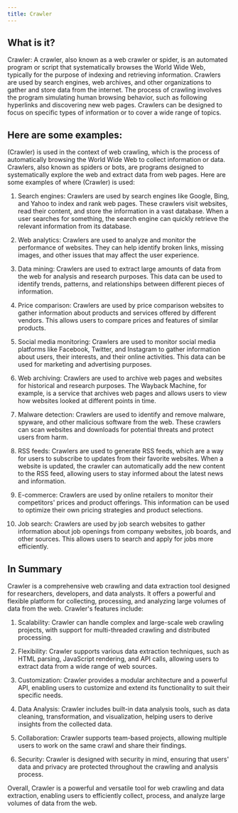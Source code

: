 ```yaml
---
title: Crawler
---
```




## What is it?

Crawler: A crawler, also known as a web crawler or spider, is an automated program or script that systematically browses the World Wide Web, typically for the purpose of indexing and retrieving information. Crawlers are used by search engines, web archives, and other organizations to gather and store data from the internet. The process of crawling involves the program simulating human browsing behavior, such as following hyperlinks and discovering new web pages. Crawlers can be designed to focus on specific types of information or to cover a wide range of topics.

## Here are some examples:

(Crawler) is used in the context of web crawling, which is the process of automatically browsing the World Wide Web to collect information or data. Crawlers, also known as spiders or bots, are programs designed to systematically explore the web and extract data from web pages. Here are some examples of where (Crawler) is used:

1. Search engines: Crawlers are used by search engines like Google, Bing, and Yahoo to index and rank web pages. These crawlers visit websites, read their content, and store the information in a vast database. When a user searches for something, the search engine can quickly retrieve the relevant information from its database.

2. Web analytics: Crawlers are used to analyze and monitor the performance of websites. They can help identify broken links, missing images, and other issues that may affect the user experience.

3. Data mining: Crawlers are used to extract large amounts of data from the web for analysis and research purposes. This data can be used to identify trends, patterns, and relationships between different pieces of information.

4. Price comparison: Crawlers are used by price comparison websites to gather information about products and services offered by different vendors. This allows users to compare prices and features of similar products.

5. Social media monitoring: Crawlers are used to monitor social media platforms like Facebook, Twitter, and Instagram to gather information about users, their interests, and their online activities. This data can be used for marketing and advertising purposes.

6. Web archiving: Crawlers are used to archive web pages and websites for historical and research purposes. The Wayback Machine, for example, is a service that archives web pages and allows users to view how websites looked at different points in time.

7. Malware detection: Crawlers are used to identify and remove malware, spyware, and other malicious software from the web. These crawlers can scan websites and downloads for potential threats and protect users from harm.

8. RSS feeds: Crawlers are used to generate RSS feeds, which are a way for users to subscribe to updates from their favorite websites. When a website is updated, the crawler can automatically add the new content to the RSS feed, allowing users to stay informed about the latest news and information.

9. E-commerce: Crawlers are used by online retailers to monitor their competitors' prices and product offerings. This information can be used to optimize their own pricing strategies and product selections.

10. Job search: Crawlers are used by job search websites to gather information about job openings from company websites, job boards, and other sources. This allows users to search and apply for jobs more efficiently.

## In Summary

Crawler is a comprehensive web crawling and data extraction tool designed for researchers, developers, and data analysts. It offers a powerful and flexible platform for collecting, processing, and analyzing large volumes of data from the web. Crawler's features include:

1. Scalability: Crawler can handle complex and large-scale web crawling projects, with support for multi-threaded crawling and distributed processing.

2. Flexibility: Crawler supports various data extraction techniques, such as HTML parsing, JavaScript rendering, and API calls, allowing users to extract data from a wide range of web sources.

3. Customization: Crawler provides a modular architecture and a powerful API, enabling users to customize and extend its functionality to suit their specific needs.

4. Data Analysis: Crawler includes built-in data analysis tools, such as data cleaning, transformation, and visualization, helping users to derive insights from the collected data.

5. Collaboration: Crawler supports team-based projects, allowing multiple users to work on the same crawl and share their findings.

6. Security: Crawler is designed with security in mind, ensuring that users' data and privacy are protected throughout the crawling and analysis process.

Overall, Crawler is a powerful and versatile tool for web crawling and data extraction, enabling users to efficiently collect, process, and analyze large volumes of data from the web.